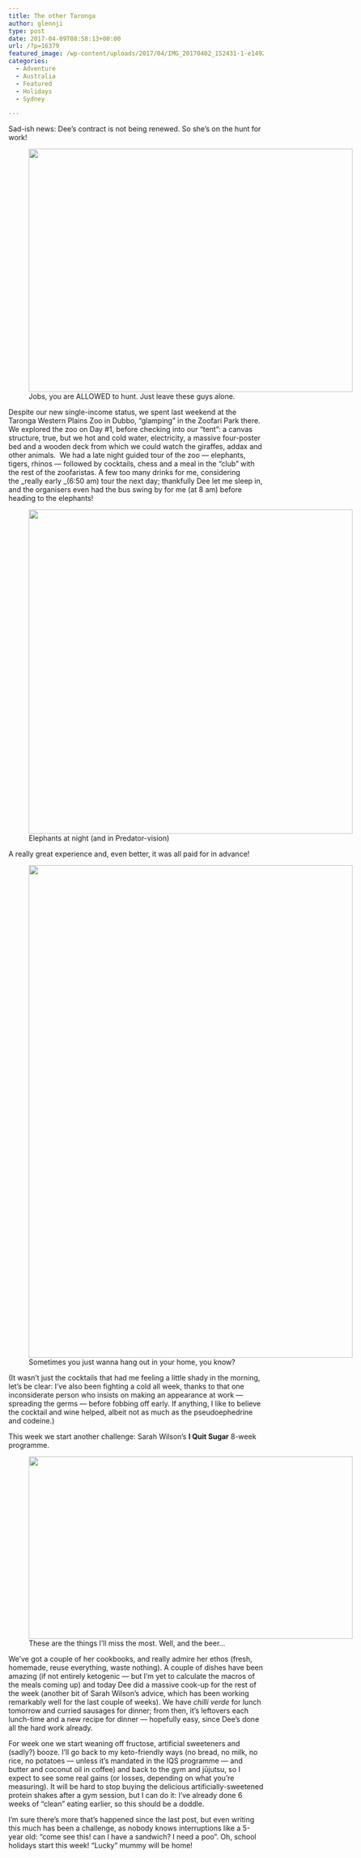 ```yaml
---
title: The other Taronga
author: glennji
type: post
date: 2017-04-09T08:58:13+00:00
url: /?p=16379
featured_image: /wp-content/uploads/2017/04/IMG_20170402_152431-1-e1492323499893-1568x1154.jpg
categories:
  - Adventure
  - Australia
  - Featured
  - Holidays
  - Sydney

---
```

Sad-ish news: Dee&#8217;s contract is not being renewed. So she&#8217;s on the hunt for work!
  
<figure id="attachment_16392" aria-describedby="caption-attachment-16392" style="width: 640px" class="wp-caption aligncenter"><img class="wp-image-16392 size-large" src="/wp-content/uploads/2017/04/IMG_20170402_201753-1024x768.jpg" alt="" width="640" height="480" srcset="/wp-content/uploads/2017/04/IMG_20170402_201753-1024x768.jpg 1024w, /wp-content/uploads/2017/04/IMG_20170402_201753-300x225.jpg 300w, /wp-content/uploads/2017/04/IMG_20170402_201753-768x576.jpg 768w, /wp-content/uploads/2017/04/IMG_20170402_201753-1568x1176.jpg 1568w" sizes="(max-width: 640px) 100vw, 640px" /><figcaption id="caption-attachment-16392" class="wp-caption-text">Jobs, you are ALLOWED to hunt. Just leave these guys alone.</figcaption></figure>
  
Despite our new single-income status, we spent last weekend at the Taronga Western Plains Zoo in Dubbo, &#8220;glamping&#8221; in the Zoofari Park there. We explored the zoo on Day #1, before checking into our &#8220;tent&#8221;: a canvas structure, true, but we hot and cold water, electricity, a massive four-poster bed and a wooden deck from which we could watch the giraffes, addax and other animals.  We had a late night guided tour of the zoo &#8212; elephants, tigers, rhinos &#8212; followed by cocktails, chess and a meal in the &#8220;club&#8221; with the rest of the zoofaristas. A few too many drinks for me, considering the _really early _(6:50 am) tour the next day; thankfully Dee let me sleep in, and the organisers even had the bus swing by for me (at 8 am) before heading to the elephants!
  
<figure id="attachment_16393" aria-describedby="caption-attachment-16393" style="width: 640px" class="wp-caption aligncenter"><img class="wp-image-16393 size-large" src="/wp-content/uploads/2017/04/IMG_20170402_204636-COLLAGE-1024x1024.jpg" alt="" width="640" height="640" srcset="/wp-content/uploads/2017/04/IMG_20170402_204636-COLLAGE-1024x1024.jpg 1024w, /wp-content/uploads/2017/04/IMG_20170402_204636-COLLAGE-150x150.jpg 150w, /wp-content/uploads/2017/04/IMG_20170402_204636-COLLAGE-300x300.jpg 300w, /wp-content/uploads/2017/04/IMG_20170402_204636-COLLAGE-768x768.jpg 768w, /wp-content/uploads/2017/04/IMG_20170402_204636-COLLAGE-1568x1568.jpg 1568w" sizes="(max-width: 640px) 100vw, 640px" /><figcaption id="caption-attachment-16393" class="wp-caption-text">Elephants at night (and in Predator-vision)</figcaption></figure>
  
A really great experience and, even better, it was all paid for in advance!
  
<figure id="attachment_16391" aria-describedby="caption-attachment-16391" style="width: 640px" class="wp-caption aligncenter"><img class="wp-image-16391 size-large" src="/wp-content/uploads/2017/04/IMG_20170402_133349-674x1024.jpg" alt="" width="640" height="972" srcset="/wp-content/uploads/2017/04/IMG_20170402_133349-674x1024.jpg 674w, /wp-content/uploads/2017/04/IMG_20170402_133349-197x300.jpg 197w, /wp-content/uploads/2017/04/IMG_20170402_133349-768x1167.jpg 768w, /wp-content/uploads/2017/04/IMG_20170402_133349.jpg 1533w" sizes="(max-width: 640px) 100vw, 640px" /><figcaption id="caption-attachment-16391" class="wp-caption-text">Sometimes you just wanna hang out in your home, you know?</figcaption></figure>
  
(It wasn&#8217;t just the cocktails that had me feeling a little shady in the morning, let&#8217;s be clear: I&#8217;ve also been fighting a cold all week, thanks to that one inconsiderate person who insists on making an appearance at work &#8212; spreading the germs &#8212; before fobbing off early. If anything, I like to believe the cocktail and wine helped, albeit not as much as the pseudoephedrine and codeine.)
  
This week we start another challenge: Sarah Wilson&#8217;s **I Quit Sugar** 8-week programme.
  
<figure id="attachment_16381" aria-describedby="caption-attachment-16381" style="width: 640px" class="wp-caption aligncenter"><img class="wp-image-16381 size-large" src="/wp-content/uploads/2017/04/IMG_20170408_072018-1024x576.jpg" alt="" width="640" height="360" srcset="/wp-content/uploads/2017/04/IMG_20170408_072018-1024x576.jpg 1024w, /wp-content/uploads/2017/04/IMG_20170408_072018-300x169.jpg 300w, /wp-content/uploads/2017/04/IMG_20170408_072018-768x432.jpg 768w, /wp-content/uploads/2017/04/IMG_20170408_072018-1568x882.jpg 1568w" sizes="(max-width: 640px) 100vw, 640px" /><figcaption id="caption-attachment-16381" class="wp-caption-text">These are the things I&#8217;ll miss the most. Well, and the beer&#8230;</figcaption></figure>
  
We&#8217;ve got a couple of her cookbooks, and really admire her ethos (fresh, homemade, reuse everything, waste nothing). A couple of dishes have been amazing (if not entirely ketogenic &#8212; but I&#8217;m yet to calculate the macros of the meals coming up) and today Dee did a massive cook-up for the rest of the week (another bit of Sarah Wilson&#8217;s advice, which has been working remarkably well for the last couple of weeks). We have _chilli verde_ for lunch tomorrow and curried sausages for dinner; from then, it&#8217;s leftovers each lunch-time and a new recipe for dinner &#8212; hopefully easy, since Dee&#8217;s done all the hard work already.
  
For week one we start weaning off fructose, artificial sweeteners and (sadly?) booze. I&#8217;ll go back to my keto-friendly ways (no bread, no milk, no rice, no potatoes &#8212; unless it&#8217;s mandated in the IQS programme &#8212; and butter and coconut oil in coffee) and back to the gym and jūjutsu, so I expect to see some real gains (or losses, depending on what you&#8217;re measuring). It will be hard to stop buying the delicious artificially-sweetened protein shakes after a gym session, but I can do it: I&#8217;ve already done 6 weeks of &#8220;clean&#8221; eating earlier, so this should be a doddle.
  
I&#8217;m sure there&#8217;s more that&#8217;s happened since the last post, but even writing this much has been a challenge, as nobody knows interruptions like a 5-year old: &#8220;come see this! can I have a sandwich? I need a poo&#8221;. Oh, school holidays start this week! &#8220;Lucky&#8221; mummy will be home!
  
&nbsp;
